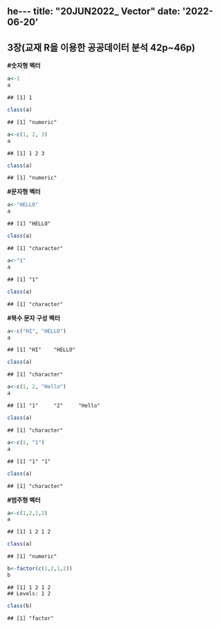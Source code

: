 he---
title: "20JUN2022_ Vector"
date: '2022-06-20'
---








## 3장(교재 R을 이용한 공공데이터 분석 42p~46p)

**#숫자형 벡터**

```r
a<-1
a
```

```
## [1] 1
```

```r
class(a)
```

```
## [1] "numeric"
```


```r
a<-c(1, 2, 3)
a
```

```
## [1] 1 2 3
```

```r
class(a)
```

```
## [1] "numeric"
```

**#문자형 벡터**

```r
a<-"HELLO"
a
```

```
## [1] "HELLO"
```

```r
class(a)
```

```
## [1] "character"
```


```r
a<-"1"
a
```

```
## [1] "1"
```

```r
class(a)
```

```
## [1] "character"
```

**#복수 문자 구성 벡터**

```r
a<-c("HI", "HELLO")
a
```

```
## [1] "HI"    "HELLO"
```

```r
class(a)
```

```
## [1] "character"
```


```r
a<-c(1, 2, "Hello")
a
```

```
## [1] "1"     "2"     "Hello"
```

```r
class(a)
```

```
## [1] "character"
```


```r
a<-c(1, "1")
a
```

```
## [1] "1" "1"
```

```r
class(a)
```

```
## [1] "character"
```

**#범주형 벡터**

```r
a<-c(1,2,1,2)
a
```

```
## [1] 1 2 1 2
```

```r
class(a)
```

```
## [1] "numeric"
```


```r
b<-factor(c(1,2,1,2))
b
```

```
## [1] 1 2 1 2
## Levels: 1 2
```

```r
class(b)
```

```
## [1] "factor"
```
